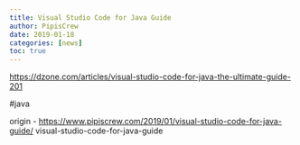 ```yaml
---
title: Visual Studio Code for Java Guide
author: PipisCrew
date: 2019-01-18
categories: [news]
toc: true
---
```


https://dzone.com/articles/visual-studio-code-for-java-the-ultimate-guide-201

#java

origin - https://www.pipiscrew.com/2019/01/visual-studio-code-for-java-guide/ visual-studio-code-for-java-guide